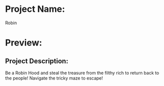 # Project Name: 
Robin 
# Preview: 

## Project Description: 
Be a Robin Hood and steal the treasure from the filthy rich to return back to the people!
Navigate the tricky maze to escape!
